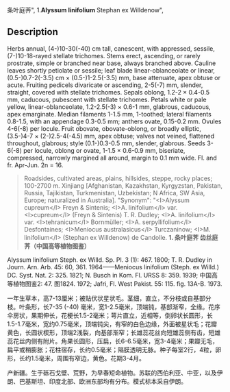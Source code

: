 条叶庭荠",
1.**Alyssum linifolium** Stephan ex Willdenow",

## Description
Herbs annual, (4-)10-30(-40) cm tall, canescent, with appressed, sessile, (7-)10-18-rayed stellate trichomes. Stems erect, ascending, or rarely prostrate, simple or branched near base, always branched above. Cauline leaves shortly petiolate or sessile; leaf blade linear-oblanceolate or linear, (0.5-)0.7-2(-3.5) cm × (0.5-)1-2.5(-3.5) mm, base attenuate, apex obtuse or acute. Fruiting pedicels divaricate or ascending, 2-5(-7) mm, slender, straight, covered with stellate trichomes. Sepals oblong, 1.2-2 × 0.4-0.5 mm, caducous, pubescent with stellate trichomes. Petals white or pale yellow, linear-oblanceolate, 1.2-2.5(-3) × 0.6-1 mm, glabrous, caducous, apex emarginate. Median filaments 1-1.5 mm, 1-toothed; lateral filaments 0.8-1.5, with an appendage 0.3-0.5 mm; anthers ovate, 0.15-0.2 mm. Ovules 4-6(-8) per locule. Fruit obovate, obovate-oblong, or broadly elliptic, (3.5-)4-7 × (2-)2.5-4(-4.5) mm, apex obtuse; valves not veined, flattened throughout, glabrous; style (0.1-)0.3-0.5 mm, slender, glabrous. Seeds 3-6(-8) per locule, oblong or ovate, 1-1.5 × 0.6-0.9 mm, biseriate, compressed, narrowly margined all around, margin to 0.1 mm wide. Fl. and fr. Apr-Jun. 2n = 16.

> Roadsides, cultivated areas, plains, hillsides, steppe, rocky places; 100-2700 m. Xinjiang [Afghanistan, Kazakhstan, Kyrgyzstan, Pakistan, Russia, Tajikistan, Turkmenistan, Uzbekistan; N Africa, SW Asia, Europe; naturalized in Australia].
  "Synonym": "&lt;I&gt;Alyssum cupreum&lt;/I&gt; Freyn &amp; Sintenis; &lt;I&gt;A. linifolium&lt;/I&gt; var. &lt;I&gt;cupreum&lt;/I&gt; (Freyn &amp; Sintenis) T. R. Dudley; &lt;I&gt;A. linifolium&lt;/I&gt; var. &lt;I&gt;tehranicum&lt;/I&gt; Bornmüller; &lt;I&gt;A. serpyllifolium&lt;/I&gt; Desfontaines; &lt;I&gt;Meniocus australasicus&lt;/I&gt; Turczaninow; &lt;I&gt;M. linifolium&lt;/I&gt; (Stephan ex Willdenow) de Candolle.
**1. 条叶庭荠 齿丝庭荠（中国高等植物图鉴）**

Alyssum linifolium Steph. ex Willd. Sp. Pl. 3 (1): 467. 1800; T. R. Dudley in Journ. Arn. Arb. 45: 60, 361. 1964——Meniocus linifolium (Steph. ex Willd.) DC. Syst. Nat. 2: 325. 1821; N. Busch in Kom. Fl. URSS 8: 359. 1939; 中国高等植物图鉴2: 47. 图1824. 1972; Jafri, Fl. West Pakist. 55: 115. fig. 13A-B. 1973.

一年生草本，高7-13厘米；被贴伏状星状毛。茎细，直立，不分枝或自基部分枝。叶条形，长7-35 (-40) 毫米，宽1-2.5毫米，顶端钝，基部渐窄，全缘。花序伞房状，果期伸长，花梗长1.5-2毫米；萼片直立，近相等，倒卵状长圆形，长1.5-1.7毫米，宽约0.75毫米，顶端钝尖，有窄的白色边缘，外面被星状毛；花瓣黄色，长圆状楔形，顶端2浅裂，向基部渐窄；长雄蕊花丝向短雄蕊侧有齿，短雄蕊花丝内侧有附片。角果长圆形，压扁，长6-6.5毫米，宽3-4毫米；果瓣无毛，扁平或稍膨胀；花柱宿存，长约0.5毫米；隔膜透明无脉。种子每室2行，4粒，卵形，长约1.5毫米，周围有窄边，黄色。花期3-4月。

产新疆。生于砾石戈壁、荒野，为早春短命植物。苏联的西伯利亚、中亚，以及伊朗、巴基斯坦、印度北部、欧洲东部均有分布。模式标本采自伊朗。
